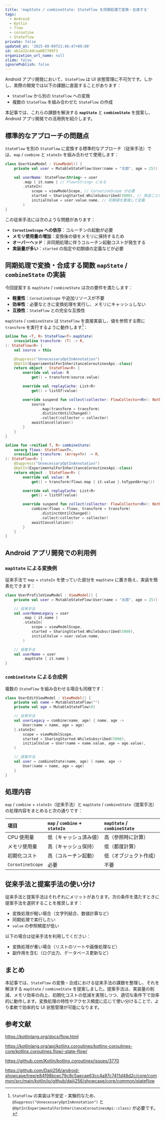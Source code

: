 ```yaml
---
title: 'mapState / combineState: StateFlow を同期処理で変換・合成する'
tags:
  - Android
  - Kotlin
  - flow
  - coroutine
  - Stateflow
private: false
updated_at: '2025-09-09T21:46:47+09:00'
id: eb1a32c4dcaa087769f3
organization_url_name: null
slide: false
ignorePublish: false
---
```


Android アプリ開発において、`StateFlow` は UI 状態管理に不可欠です。しかし、実際の開発では以下の課題に直面することがあります：

- `StateFlow` から別の `StateFlow` への変換
- 複数の `StateFlow` を組み合わせた `StateFlow` の作成

本記事では、これらの課題を解決する **`mapState`** と **`combineState`** を提案し、Android アプリ開発での活用例を紹介します。

## 標準的なアプローチの問題点

`StateFlow` を別の `StateFlow` に変換する標準的なアプローチ（従来手法）では、`map` / `combine` と `stateIn` を組み合わせて使用します：

```kotlin
class UserViewModel : ViewModel() {
    private val user = MutableStateFlow(User(name = "太郎", age = 25))

    val userName: StateFlow<String> = user
        .map { it.name } // Flow<String> になる
        .stateIn(
            scope = viewModelScope, // CoroutineScope が必要
            started = SharingStarted.WhileSubscribed(5000), // 用途ごとに選択
            initialValue = user.value.name, // 初期値を重複して定義
        )
}
```

この従来手法には次のような問題があります：

- **`CoroutineScope` への依存**：コルーチンの起動が必要
- **メモリ使用量の増加**：変換後の値をメモリに保持するため
- **オーバーヘッド**：非同期処理に伴うコルーチン起動コストが発生する
- **実装量が多い**：`started` の指定や初期値の定義などが必要

## 同期処理で変換・合成する関数 `mapState` / `combineState` の実装

今回提案する `mapState` / `combineState` は次の要件を満たします：

- **軽量性**：`CoroutineScope` や追加リソースが不要
- **効率性**：必要なときに変換処理を実行し、メモリにキャッシュしない
- **互換性**：`StateFlow` との完全な互換性

`mapState` / `combineState` は `StateFlow` を直接実装し、値を参照する際に `transform` を実行するように動作します[^suppress-optin]：

[^suppress-optin]: `StateFlow` の実装は不安定・実験的なため、`@Suppress("UnnecessaryOptInAnnotation")` と `@OptIn(ExperimentalForInheritanceCoroutinesApi::class)` が必要です。

```kotlin
inline fun <T, R> StateFlow<T>.mapState(
    crossinline transform: (T) -> R,
): StateFlow<R> {
    val source = this

    @Suppress("UnnecessaryOptInAnnotation")
    @OptIn(ExperimentalForInheritanceCoroutinesApi::class)
    return object : StateFlow<R> {
        override val value: R
            get() = transform(source.value)

        override val replayCache: List<R>
            get() = listOf(value)

        override suspend fun collect(collector: FlowCollector<R>): Nothing {
            source
                .map(transform = transform)
                .distinctUntilChanged()
                .collect(collector = collector)
            awaitCancellation()
        }
    }
}
```

```kotlin
inline fun <reified T, R> combineState(
    vararg flows: StateFlow<T>,
    crossinline transform: (Array<T>) -> R,
): StateFlow<R> {
    @Suppress("UnnecessaryOptInAnnotation")
    @OptIn(ExperimentalForInheritanceCoroutinesApi::class)
    return object : StateFlow<R> {
        override val value: R
            get() = transform(flows.map { it.value }.toTypedArray())

        override val replayCache: List<R>
            get() = listOf(value)

        override suspend fun collect(collector: FlowCollector<R>): Nothing {
            combine(flows = flows, transform = transform)
                .distinctUntilChanged()
                .collect(collector = collector)
            awaitCancellation()
        }
    }
}
```

## Android アプリ開発での利用例

### `mapState` による変換例

従来手法で `map` + `stateIn` を使っていた部分を `mapState` に置き換え、実装を簡素化できます：

```kotlin
class UserProfileViewModel : ViewModel() {
    private val user = MutableStateFlow(User(name = "太郎", age = 25))

    // 従来手法
    val userNameLegacy = user
        .map { it.name }
        .stateIn(
            scope = viewModelScope,
            started = SharingStarted.WhileSubscribed(5000),
            initialValue = user.value.name,
        )

    // 提案手法
    val userName = user
        .mapState { it.name }
}
```

### `combineState` による合成例

複数の `StateFlow` を組み合わせる場合も同様です：

```kotlin
class UserEditViewModel : ViewModel() {
    private val name = MutableStateFlow("")
    private val age = MutableStateFlow(0)

    // 従来手法
    val userLegacy = combine(name, age) { name, age ->
        User(name = name, age = age)
    }.stateIn(
        scope = viewModelScope,
        started = SharingStarted.WhileSubscribed(5000),
        initialValue = User(name = name.value, age = age.value),
    )

    // 提案手法
    val user = combineState(name, age) { name, age ->
        User(name = name, age = age)
    }
}
```

## 処理内容

`map` / `combine` + `stateIn`（従来手法）と `mapState` / `combineState`（提案手法）の処理内容をまとめると次の通りです：

| 項目             | `map` / `combine` + `stateIn` | `mapState` / `combineState` |
| :--------------- | :---------------------------- | :-------------------------- |
| CPU 使用量       | 低（キャッシュ済み値）        | 高（参照時に計算）          |
| メモリ使用量     | 高（キャッシュ保持）          | 低（都度計算）              |
| 初期化コスト     | 高（コルーチン起動）          | 低（オブジェクト作成）      |
| `CoroutineScope` | 必要                          | 不要                        |

## 従来手法と提案手法の使い分け

従来手法と提案手法はそれぞれにメリットがあります。次の条件を満たすときに提案手法を選択することを推奨します：

- 変換処理が軽い場合（文字列結合、数値計算など）
- 同期処理で実行したい
- `value` の参照頻度が低い

以下の場合は従来手法を利用してください：

- 変換処理が重い場合（リストのソートや画像処理など）
- 副作用を含む（ログ出力、データベース更新など）

## まとめ

本記事では、`StateFlow` の変換・合成における従来手法の課題を整理し、それを解決する `mapState` / `combineState` を提案しました。提案手法は、実装量の削減、メモリ効率の向上、初期化コストの低減を実現しつつ、適切な条件下で効率的に動作します。変換処理の特性やアクセス頻度に応じて使い分けることで、より柔軟で効率的な UI 状態管理が可能になります。

## 参考文献

https://kotlinlang.org/docs/flow.html

https://kotlinlang.org/api/kotlinx.coroutines/kotlinx-coroutines-core/kotlinx.coroutines.flow/-state-flow/

https://github.com/Kotlin/kotlinx.coroutines/issues/3770

https://github.com/Daiji256/android-showcase/tree/e84f98bcec79c8c5aecae63cc4a97c7411d48d2c/core/common/src/main/kotlin/io/github/daiji256/showcase/core/common/stateflow
